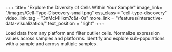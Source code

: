 +++
title= "Explore the Diversity of Cells Within Your Sample"
image_link= "/images/Cell-Type-Discovery-small.png"
css_class =  "cell-type-discovery"
video_link_tag =  "3nMcI4Hxm7c&t=0s"
more_link =  "/features/interactive-data-visualization/"
text_position = "right"
+++


Load data from any platform and filter outlier cells. Normalize expression values across samples and platforms. Identify and explore sub-populations with a sample and across multiple samples.